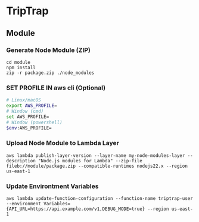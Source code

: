 # TripTrap

## Module
### Generate Node Module (ZIP)
```
cd module
npm install
zip -r package.zip ./node_modules
```

### SET PROFILE IN aws cli (Optional)
```bash
# Linux/macOS
export AWS_PROFILE=
# Window (cmd)
set AWS_PROFILE=
# Window (powershell)
$env:AWS_PROFILE=
```

### Upload Node Module to Lambda Layer
```
aws lambda publish-layer-version --layer-name my-node-modules-layer --description "Node.js modules for Lambda" --zip-file fileb://module/package.zip --compatible-runtimes nodejs22.x --region us-east-1
```

### Update Environtment Variables
```
aws lambda update-function-configuration --function-name triptrap-user --environment Variables={API_URL=https://api.example.com/v1,DEBUG_MODE=true} --region us-east-1
```
